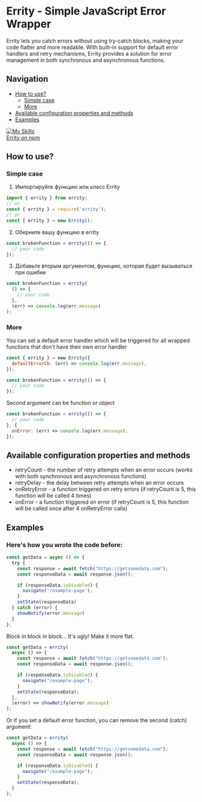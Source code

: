 # Errity - Simple JavaScript Error Wrapper

Errity lets you catch errors without using try-catch blocks, making your code flatter and more readable. With built-in support for default error handlers and retry mechanisms, Errity provides a solution for error management in both synchronous and asynchronous functions.
## Navigation
- [How to use?](#how-to-use)
  - [Simple case](#simple-case)
  - [More](#more)
- [Available configuration properties and methods](#available-configuration-properties-and-methods)
- [Examples](#examples)

[![My Skills](https://skillicons.dev/icons?i=npm)](https://skillicons.dev)<br>
[Errity on npm](https://www.npmjs.com/package/errity)


## How to use?
### Simple case
1. Импортируйте функцию или класс Errity
```javascript
import { errity } from errity;
// or
const { errity } = require('errity');
// or
const { errity } = new Errity();
```
2. Оберните вашу функцию в errity
```javascript
const brokenFunction = errity(() => {
  // your code
});
```
3. Добавьте вторым аргументом, функцию, которая будет вызываться при ошибке
```javascript
const brokenFunction = errity(
  () => {
    // your code
  },
  (err) => console.log(err.message)
);
```
### More
You can set a default error handler which will be triggered for all wrapped functions that don't have their own error handler
```javascript
const { errity } = new Errity({
  defaultErrorCb: (err) => console.log(err.message),
});

const brokenFunction = errity(() => {
  // your code
});
```

Second argument can be function or object
```javascript
const brokenFunction = errity(() => {
  // your code
}, {
  onError: (err) => console.log(err.message),
});
```
## Available configuration properties and methods
- retryCount - the number of retry attempts when an error occurs (works with both synchronous and asynchronous functions)
- retryDelay - the delay between retry attempts when an error occurs
- onRetryError - a function triggered on retry errors (if retryCount is 5, this function will be called 4 times)
- onError - a function triggered on error (if retryCount is 5, this function will be called once after 4 onRetryError calls)

## Examples

### Here's how you wrote the code before:
```javascript
const getData = async () => {
  try {
    const response = await fetch("https://getsomedata.com");
    const responseData = await response.json();

    if (responseData.isDisabled) {
      navigate('/example-page');
    }
    setState(responseData)
  } catch (error) {
    showNotify(error.message)
  }
};
```
Block in block in block... It's ugly! Make it more flat.
```javascript
const getData = errity(
  async () => {
    const response = await fetch("https://getsomedata.com");
    const responseData = await response.json();

    if (responseData.isDisabled) {
      navigate("/example-page");
    }
    setState(responseData);
  },
  (error) => showNotify(error.message)
);
```
Or if you set a default error function, you can remove the second (catch) argument:
```javascript
const getData = errity(
  async () => {
    const response = await fetch("https://getsomedata.com");
    const responseData = await response.json();

    if (responseData.isDisabled) {
      navigate("/example-page");
    }
    setState(responseData);
  }
);
```

